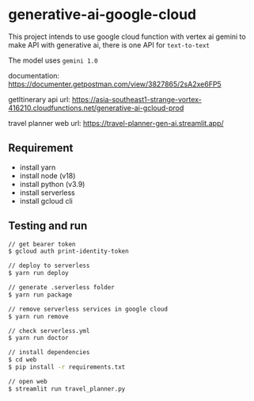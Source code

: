 # generative-ai-google-cloud

This project intends to use google cloud function with vertex ai gemini to make API with generative ai, there is one API for `text-to-text`

The model uses `gemini 1.0`

documentation: <https://documenter.getpostman.com/view/3827865/2sA2xe6FP5>

getItinerary api url: <https://asia-southeast1-strange-vortex-416210.cloudfunctions.net/generative-ai-gcloud-prod>

travel planner web url: <https://travel-planner-gen-ai.streamlit.app/>

## Requirement

- install yarn
- install node (v18)
- install python (v3.9)
- install serverless
- install gcloud cli

## Testing and run

```zsh
// get bearer token
$ gcloud auth print-identity-token

// deploy to serverless
$ yarn run deploy

// generate .serverless folder
$ yarn run package

// remove serverless services in google cloud
$ yarn run remove

// check serverless.yml
$ yarn run doctor
```

```zsh
// install dependencies
$ cd web
$ pip install -r requirements.txt

// open web
$ streamlit run travel_planner.py
```
